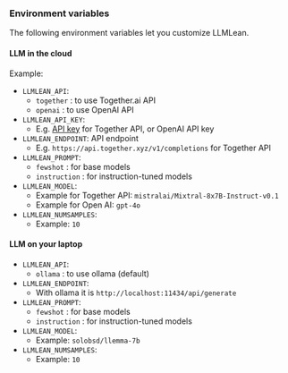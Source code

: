 ### Environment variables

The following environment variables let you customize LLMLean.

#### LLM in the cloud
Example:

- `LLMLEAN_API`:
  - `together` : to use Together.ai API
  - `openai` : to use OpenAI API
- `LLMLEAN_API_KEY`:
  - E.g. [API key](https://api.together.xyz/settings/api-keys) for Together API, or OpenAI API key
- `LLMLEAN_ENDPOINT`: API endpoint
  - E.g. `https://api.together.xyz/v1/completions` for Together API
- `LLMLEAN_PROMPT`:
  - `fewshot` :  for base models
  - `instruction` : for instruction-tuned models 
- `LLMLEAN_MODEL`:
  - Example for Together API: `mistralai/Mixtral-8x7B-Instruct-v0.1`
  - Example for Open AI: `gpt-4o`
- `LLMLEAN_NUMSAMPLES`:
  - Example: `10`
 

#### LLM on your laptop
- `LLMLEAN_API`:
  - `ollama` : to use ollama (default)
- `LLMLEAN_ENDPOINT`: 
  - With ollama it is `http://localhost:11434/api/generate` 
- `LLMLEAN_PROMPT`:
  - `fewshot` :  for base models 
  - `instruction` : for instruction-tuned models
- `LLMLEAN_MODEL`:
  - Example: `solobsd/llemma-7b` 
- `LLMLEAN_NUMSAMPLES`:
  - Example: `10`




